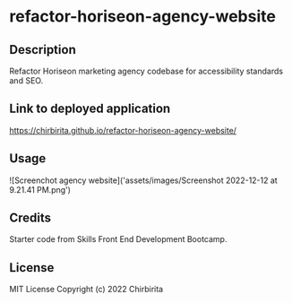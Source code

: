 # refactor-horiseon-agency-website

## Description
Refactor Horiseon marketing agency codebase for accessibility standards and SEO.

## Link to deployed application
https://chirbirita.github.io/refactor-horiseon-agency-website/

## Usage
![Screenchot agency website]('assets/images/Screenshot 2022-12-12 at 9.21.41 PM.png')


## Credits
Starter code from Skills Front End Development Bootcamp.


## License
MIT License
Copyright (c) 2022 Chirbirita

